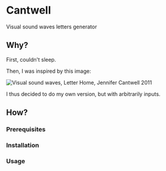 # Cantwell
Visual sound waves letters generator

## Why?
First, couldn't sleep.

Then, I was inspired by this image:

![Visual sound waves,  Letter Home, Jennifer Cantwell 2011](https://i.imgur.com/ukX8IS0.jpg)

I thus decided to do my own version, but with arbitrarily inputs.

## How?
### Prerequisites

### Installation

### Usage
